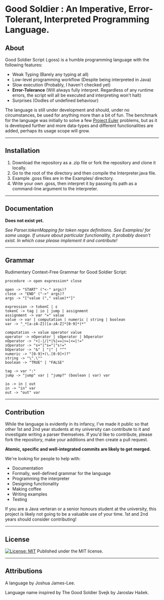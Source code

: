 Good Soldier : An Imperative, Error-Tolerant, Interpreted Programming Language.
=================================================================================
About
-----
Good Soldier Script (.goss) is a humble programming language with the following features:
- Weak Typing (Barely any typing at all)
- Low-level programming workflow (Despite being interpreted in Java)
- Slow execution (Probably, I haven't checked yet)
- **Error-Tolerance** (Will always fully interpret. Regardless of any runtime errors, the script will all be executed and interpreting won't halt)
- Surprises (Oodles of undefined behaviour)

The language is still under development and should, under no circumstances, be used for anything more than a bit of fun. The benchmark for the language was initially to solve a few [Project Euler](https://projecteuler.net/) problems, but as it is developed further and more data-types and different functionalities are added, perhaps its usage scope will grow.

---
Installation
------------
1. Download the repository as a .zip file or fork the repository and clone it locally.
2. Go to the root of the directory and then compile the Interpreter.java file.
3. Example .goss files are in the Examples/ directory.
4. Write your own .goss, then interpret it by passing its path as a command-line argument to the interpreter.

---
Documentation
-------------
**Does not exist yet.**

_See Parser.tokenMapping for token regex definitions. See Examples/ for some usage. If unsure about particular functionality, it probably doesn't exist. In which case please implement it and contribute!_

---
Grammar
------------
Rudimentary Context-Free Grammar for Good Soldier Script:
```
procedure -> open expression* close

open -> "START" ("<-" args)?
close -> "END" ("->" args)?
args -> "["value ("," value)*"]"

expression -> tokenC | ε
tokenC -> tag | io | jump | assignment
assignment -> var "=" value
value -> var | computation | numeric | string | boolean
var -> "_*[a-zA-Z]([a-zA-Z]*[0-9]*)*"

computation -> value operator value
operator -> nOperator | sOperator | bOperator
nOperator -> "+|-|/|*|%|==|>=|<=|!="
sOperator -> "s+"|"s="|"s!="
bOperator -> "&" | "|" | "^"
numeric -> "[0-9]+(\.[0-9]+)?"
string -> "\".\""
boolean -> "TRUE" | "FALSE"

tag -> var ":"
jump -> "jump" var | "jump?" (boolean | var) var

io -> in | out
in -> "in" var
out -> "out" var
```

---
Contribution
------------
While the language is evidently in its infancy, I've made it public so that other 1st and 2nd year students at my university can contribute to it and investigate writing a parser themselves. If you'd like to contribute, please fork the repository, make your additions and then create a pull request.

**Atomic, specific and well-integrated commits are likely to get merged.**

We're looking for people to help with:
- Documentation
- Formally, well-defined grammar for the language
- Programming the interpreter
- Designing functionality
- Making coffee
- Writing examples
- Testing

If you are a Java verteran or a senior honours student at the university, this project is likely not going to be a valuable use of your time. 1st and 2nd years should consider contributing!

---
License
-------
[![License: MIT](https://img.shields.io/badge/License-MIT-yellow.svg)](https://opensource.org/licenses/MIT)
Published under the MIT license.

---
Attributions
------------
A language by Joshua James-Lee. 

Language name inspired by The Good Soldier Svejk by Jaroslav Hašek.

